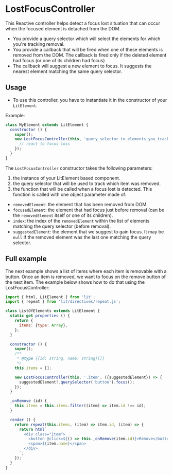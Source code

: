 # LostFocusController

This Reactive controller helps detect a focus lost situation that can occur when the focused element is detached from the DOM.

* You provide a query selector which will select the elements for which you're tracking removal.
* You provide a callback that will be fired when one of these elements is removed from the DOM. 
  The callback is fired only if the deleted element had focus (or one of its children had focus)
* The callback will suggest a new element to focus. It suggests the nearest element matching the same query selector.

## Usage

* To use this controller, you have to instantiate it in the constructor of your `LitElement`.

Example:

```js
class MyElement extends LitElement {
  constructor () {
    super();
    new LostFocusController(this, 'query_selector_to_elements_you_track', () => {
      // react to focus loss
    });
  }
}
```

The `LostFocusController` constructor takes the following parameters:

1. the instance of your LitElement based component.
2. the query selector that will be used to track which item was removed.
3. the function that will be called when a focus lost is detected. This function is called with one object parameter made of:
  * `removedElement`: the element that has been removed from DOM.
  * `focusedElement`: the element that had focus just before removal (can be the `removedElement` itself or one of its children).
  * `index`: the index of the `removedElement` within the list of elements matching the query selector (before removal).
  * `suggestedElement`: the element that we suggest to gain focus. It may be `null` if the removed element was the last one matching the query selector.

## Full example

The next example shows a list of items where each item is removable with a button.
Once an item is removed, we want to focus on the remove button of the next item.
The example below shows how to do that using the LostFocusController:

```javascript
import { html, LitElement } from 'lit';
import { repeat } from 'lit/directives/repeat.js';

class ListOfElements extends LitElement {
  static get properties () {
    return {
      items: {type: Array},
    };
  }

  constructor () {
    super();
    /**
     * @type {{id: string, name: string}[]}
     */
    this.items = [];

    new LostFocusController(this, '.item', ({suggestedElement}) => {
      suggestedElement?.querySelector('button').focus();
    });
  }

  _onRemove (id) {
    this.items = this.items.filter((item) => item.id !== id);
  }

  render () {
    return repeat(this.items, (item) => item.id, (item) => {
      return html`
        <div class="item">
          <button @click=${() => this._onRemove(item.id)}>Remove</button>
          <span>${item.name}</span>  
        </div>
      `;
    });
  }
}
```
